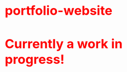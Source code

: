 # portfolio-website
<style>
  h1 {
    font-size: 40px;
    color: red;
  }
</style>
<h1>Currently a <strong>work in progress!<strong><h1>
